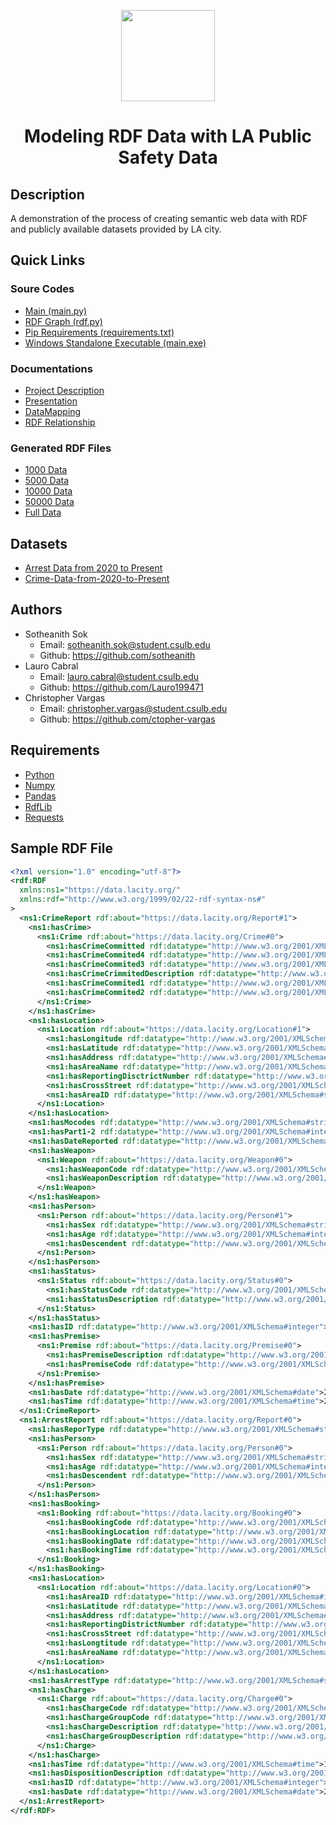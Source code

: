 <p align="center">
 <img width="150" height="146" src="https://user-images.githubusercontent.com/13907836/51081445-7d0d9300-16a4-11e9-8e4d-6ccad8359bf8.png">
</p>

<h1 align="center">Modeling RDF Data with LA Public Safety Data</h1>	

## Description
A demonstration of the process of creating semantic web data with RDF and publicly available datasets provided by LA city.  

## Quick Links
 ### Soure Codes
 - [Main (main.py)](https://github.com/sotheanith/RDFa-Converter/blob/main/main.py)
 - [RDF Graph (rdf.py)](https://github.com/sotheanith/RDFa-Converter/blob/main/src/rdf.py)
 - [Pip Requirements (requirements.txt)](https://github.com/sotheanith/RDFa-Converter/blob/main/requirements.txt)
 - [Windows Standalone Executable (main.exe)](https://github.com/sotheanith/RDFa-Converter/blob/main/exec/main.exe)
 ### Documentations
 - [Project Description](https://github.com/sotheanith/RDFa-Converter/blob/main/doc/Project%202.pdf)
 - [Presentation](https://github.com/sotheanith/RDFa-Converter/blob/main/doc/Presentation.pdf)
 - [DataMapping](https://github.com/sotheanith/RDFa-Converter/blob/main/doc/DataMapping.pdf)
 - [RDF Relationship](https://github.com/sotheanith/RDFa-Converter/blob/main/doc/Relationship.pdf)
 ### Generated RDF Files
 - [1000 Data](https://github.com/sotheanith/RDFa-Converter/blob/main/exec/1000.rdf)
 - [5000 Data](https://github.com/sotheanith/RDFa-Converter/blob/main/exec/5000.rdf)
 - [10000 Data](https://github.com/sotheanith/RDFa-Converter/blob/main/exec/10000.rdf)
 - [50000 Data](https://drive.google.com/file/d/10IJ_tdZRaOxlw8jtpbvaDO9BAoGkPsWy/view?usp=sharing)
 - [Full Data](https://drive.google.com/file/d/18-151SqDLT0KG7abhMGcW-uXt0BKZIaJ/view?usp=sharing)

## Datasets
- [Arrest Data from 2020 to Present](https://data.lacity.org/Public-Safety/Arrest-Data-from-2020-to-Present/amvf-fr72)
- [Crime-Data-from-2020-to-Present](https://data.lacity.org/Public-Safety/Crime-Data-from-2020-to-Present/2nrs-mtv8)

## Authors 
- Sotheanith Sok 
  - Email: sotheanith.sok@student.csulb.edu 
  - Github: https://github.com/sotheanith
- Lauro Cabral 
  - Email: lauro.cabral@student.csulb.edu 
  - Github: https://github.com/Lauro199471
- Christopher Vargas 
  - Email: christopher.vargas@student.csulb.edu 
  - Github: https://github.com/ctopher-vargas

## Requirements 
- [Python](https://www.python.org/)
- [Numpy](https://numpy.org/devdocs/release/1.20.1-notes.html)
- [Pandas](https://pypi.org/project/pandas/) 
- [RdfLib](https://rdflib.readthedocs.io/en/stable/)
- [Requests](https://pypi.org/project/requests/)


## Sample RDF File
```XML
<?xml version="1.0" encoding="utf-8"?>
<rdf:RDF
  xmlns:ns1="https://data.lacity.org/"
  xmlns:rdf="http://www.w3.org/1999/02/22-rdf-syntax-ns#"
>
  <ns1:CrimeReport rdf:about="https://data.lacity.org/Report#1">
    <ns1:hasCrime>
      <ns1:Crime rdf:about="https://data.lacity.org/Crime#0">
        <ns1:hasCrimeCommitted rdf:datatype="http://www.w3.org/2001/XMLSchema#integer">624</ns1:hasCrimeCommitted>
        <ns1:hasCrimeCommited4 rdf:datatype="http://www.w3.org/2001/XMLSchema#integer"></ns1:hasCrimeCommited4>
        <ns1:hasCrimeCommited3 rdf:datatype="http://www.w3.org/2001/XMLSchema#integer"></ns1:hasCrimeCommited3>
        <ns1:hasCrimeCrimmitedDescription rdf:datatype="http://www.w3.org/2001/XMLSchema#string">BATTERY - SIMPLE ASSAULT</ns1:hasCrimeCrimmitedDescription>
        <ns1:hasCrimeCommited1 rdf:datatype="http://www.w3.org/2001/XMLSchema#integer">624</ns1:hasCrimeCommited1>
        <ns1:hasCrimeCommited2 rdf:datatype="http://www.w3.org/2001/XMLSchema#integer"></ns1:hasCrimeCommited2>
      </ns1:Crime>
    </ns1:hasCrime>
    <ns1:hasLocation>
      <ns1:Location rdf:about="https://data.lacity.org/Location#1">
        <ns1:hasLongitude rdf:datatype="http://www.w3.org/2001/XMLSchema#double">-118.2978</ns1:hasLongitude>
        <ns1:hasLatitude rdf:datatype="http://www.w3.org/2001/XMLSchema#double">34.0141</ns1:hasLatitude>
        <ns1:hasAddress rdf:datatype="http://www.w3.org/2001/XMLSchema#string">1100 W  39TH                         PL</ns1:hasAddress>
        <ns1:hasAreaName rdf:datatype="http://www.w3.org/2001/XMLSchema#string">Southwest</ns1:hasAreaName>
        <ns1:hasReportingDisctrictNumber rdf:datatype="http://www.w3.org/2001/XMLSchema#integer">377</ns1:hasReportingDisctrictNumber>
        <ns1:hasCrossStreet rdf:datatype="http://www.w3.org/2001/XMLSchema#string"></ns1:hasCrossStreet>
        <ns1:hasAreaID rdf:datatype="http://www.w3.org/2001/XMLSchema#string">03</ns1:hasAreaID>
      </ns1:Location>
    </ns1:hasLocation>
    <ns1:hasMocodes rdf:datatype="http://www.w3.org/2001/XMLSchema#string">0444 0913</ns1:hasMocodes>
    <ns1:hasPart1-2 rdf:datatype="http://www.w3.org/2001/XMLSchema#integer">2</ns1:hasPart1-2>
    <ns1:hasDateReported rdf:datatype="http://www.w3.org/2001/XMLSchema#date">2020-01-08</ns1:hasDateReported>
    <ns1:hasWeapon>
      <ns1:Weapon rdf:about="https://data.lacity.org/Weapon#0">
        <ns1:hasWeaponCode rdf:datatype="http://www.w3.org/2001/XMLSchema#integer">400</ns1:hasWeaponCode>
        <ns1:hasWeaponDescription rdf:datatype="http://www.w3.org/2001/XMLSchema#string">STRONG-ARM (HANDS, FIST, FEET OR BODILY FORCE)</ns1:hasWeaponDescription>
      </ns1:Weapon>
    </ns1:hasWeapon>
    <ns1:hasPerson>
      <ns1:Person rdf:about="https://data.lacity.org/Person#1">
        <ns1:hasSex rdf:datatype="http://www.w3.org/2001/XMLSchema#string">F</ns1:hasSex>
        <ns1:hasAge rdf:datatype="http://www.w3.org/2001/XMLSchema#integer">36</ns1:hasAge>
        <ns1:hasDescendent rdf:datatype="http://www.w3.org/2001/XMLSchema#string">B</ns1:hasDescendent>
      </ns1:Person>
    </ns1:hasPerson>
    <ns1:hasStatus>
      <ns1:Status rdf:about="https://data.lacity.org/Status#0">
        <ns1:hasStatusCode rdf:datatype="http://www.w3.org/2001/XMLSchema#string">AO</ns1:hasStatusCode>
        <ns1:hasStatusDescription rdf:datatype="http://www.w3.org/2001/XMLSchema#string">Adult Other</ns1:hasStatusDescription>
      </ns1:Status>
    </ns1:hasStatus>
    <ns1:hasID rdf:datatype="http://www.w3.org/2001/XMLSchema#integer">10304468</ns1:hasID>
    <ns1:hasPremise>
      <ns1:Premise rdf:about="https://data.lacity.org/Premise#0">
        <ns1:hasPremiseDescription rdf:datatype="http://www.w3.org/2001/XMLSchema#string">SINGLE FAMILY DWELLING</ns1:hasPremiseDescription>
        <ns1:hasPremiseCode rdf:datatype="http://www.w3.org/2001/XMLSchema#integer">501</ns1:hasPremiseCode>
      </ns1:Premise>
    </ns1:hasPremise>
    <ns1:hasDate rdf:datatype="http://www.w3.org/2001/XMLSchema#date">2020-01-08</ns1:hasDate>
    <ns1:hasTime rdf:datatype="http://www.w3.org/2001/XMLSchema#time">22:30:00</ns1:hasTime>
  </ns1:CrimeReport>
  <ns1:ArrestReport rdf:about="https://data.lacity.org/Report#0">
    <ns1:hasReporType rdf:datatype="http://www.w3.org/2001/XMLSchema#string">RFC</ns1:hasReporType>
    <ns1:hasPerson>
      <ns1:Person rdf:about="https://data.lacity.org/Person#0">
        <ns1:hasSex rdf:datatype="http://www.w3.org/2001/XMLSchema#string">M</ns1:hasSex>
        <ns1:hasAge rdf:datatype="http://www.w3.org/2001/XMLSchema#integer">31</ns1:hasAge>
        <ns1:hasDescendent rdf:datatype="http://www.w3.org/2001/XMLSchema#string">W</ns1:hasDescendent>
      </ns1:Person>
    </ns1:hasPerson>
    <ns1:hasBooking>
      <ns1:Booking rdf:about="https://data.lacity.org/Booking#0">
        <ns1:hasBookingCode rdf:datatype="http://www.w3.org/2001/XMLSchema#integer"></ns1:hasBookingCode>
        <ns1:hasBookingLocation rdf:datatype="http://www.w3.org/2001/XMLSchema#string"></ns1:hasBookingLocation>
        <ns1:hasBookingDate rdf:datatype="http://www.w3.org/2001/XMLSchema#date"></ns1:hasBookingDate>
        <ns1:hasBookingTime rdf:datatype="http://www.w3.org/2001/XMLSchema#time"></ns1:hasBookingTime>
      </ns1:Booking>
    </ns1:hasBooking>
    <ns1:hasLocation>
      <ns1:Location rdf:about="https://data.lacity.org/Location#0">
        <ns1:hasAreaID rdf:datatype="http://www.w3.org/2001/XMLSchema#integer">14</ns1:hasAreaID>
        <ns1:hasLatitude rdf:datatype="http://www.w3.org/2001/XMLSchema#double">33.988</ns1:hasLatitude>
        <ns1:hasAddress rdf:datatype="http://www.w3.org/2001/XMLSchema#string">25TH</ns1:hasAddress>
        <ns1:hasReportingDistrictNumber rdf:datatype="http://www.w3.org/2001/XMLSchema#integer">1431</ns1:hasReportingDistrictNumber>
        <ns1:hasCrossStreet rdf:datatype="http://www.w3.org/2001/XMLSchema#string">OCEAN FRONT                  WK</ns1:hasCrossStreet>
        <ns1:hasLongtitude rdf:datatype="http://www.w3.org/2001/XMLSchema#double">-118.4703</ns1:hasLongtitude>
        <ns1:hasAreaName rdf:datatype="http://www.w3.org/2001/XMLSchema#string">Pacific</ns1:hasAreaName>
      </ns1:Location>
    </ns1:hasLocation>
    <ns1:hasArrestType rdf:datatype="http://www.w3.org/2001/XMLSchema#string">I</ns1:hasArrestType>
    <ns1:hasCharge>
      <ns1:Charge rdf:about="https://data.lacity.org/Charge#0">
        <ns1:hasChargeCode rdf:datatype="http://www.w3.org/2001/XMLSchema#integer">56.06.2(A)</ns1:hasChargeCode>
        <ns1:hasChargeGroupCode rdf:datatype="http://www.w3.org/2001/XMLSchema#integer"></ns1:hasChargeGroupCode>
        <ns1:hasChargeDescription rdf:datatype="http://www.w3.org/2001/XMLSchema#string"></ns1:hasChargeDescription>
        <ns1:hasChargeGroupDescription rdf:datatype="http://www.w3.org/2001/XMLSchema#string"></ns1:hasChargeGroupDescription>
      </ns1:Charge>
    </ns1:hasCharge>
    <ns1:hasTime rdf:datatype="http://www.w3.org/2001/XMLSchema#time">17:20:00</ns1:hasTime>
    <ns1:hasDispositionDescription rdf:datatype="http://www.w3.org/2001/XMLSchema#string">MISDEMEANOR COMPLAINT FILED</ns1:hasDispositionDescription>
    <ns1:hasID rdf:datatype="http://www.w3.org/2001/XMLSchema#integer">201412685</ns1:hasID>
    <ns1:hasDate rdf:datatype="http://www.w3.org/2001/XMLSchema#date">2020-06-10</ns1:hasDate>
  </ns1:ArrestReport>
</rdf:RDF>
```

